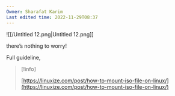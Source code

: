 ```yaml
---
Owner: Sharafat Karim
Last edited time: 2022-11-29T08:37
---
```

![[/Untitled 12.png|Untitled 12.png]]

there’s nothing to worry!

Full guideline,

> [!info]  
>  
> [https://linuxize.com/post/how-to-mount-iso-file-on-linux/](https://linuxize.com/post/how-to-mount-iso-file-on-linux/)
